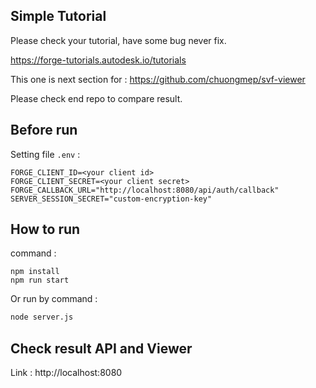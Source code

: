 ## Simple Tutorial 

Please check your tutorial, have some bug never fix. 

https://forge-tutorials.autodesk.io/tutorials


This one is next section for : https://github.com/chuongmep/svf-viewer

Please check end repo to compare result. 

## Before run

Setting file `.env` : 

```
FORGE_CLIENT_ID=<your client id>
FORGE_CLIENT_SECRET=<your client secret>
FORGE_CALLBACK_URL="http://localhost:8080/api/auth/callback"
SERVER_SESSION_SECRET="custom-encryption-key"
```


## How to run 

command : 

```
npm install
npm run start 
```

Or run by command : 

```bash
node server.js
```

## Check result API and Viewer 

Link : http://localhost:8080